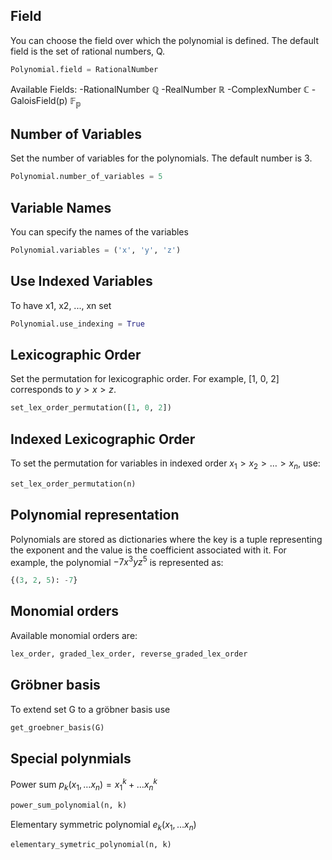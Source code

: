 ## Field
You can choose the field over which the polynomial is defined. The default field is the set of rational numbers, Q. 
```python
Polynomial.field = RationalNumber
```
Available Fields:
-RationalNumber $\mathbb{Q}$
-RealNumber $\mathbb{R}$
-ComplexNumber $\mathbb{C}$
-GaloisField(p) $\mathbb{F_p}$
## Number of Variables
Set the number of variables for the polynomials. The default number is 3.
```python
Polynomial.number_of_variables = 5
```
## Variable Names
You can specify the names of the variables
```python
Polynomial.variables = ('x', 'y', 'z')
```
## Use Indexed Variables
To have x1, x2, ..., xn set
```python
Polynomial.use_indexing = True 
```
## Lexicographic Order
Set the permutation for lexicographic order. For example, [1, 0, 2] corresponds to $y > x > z$.
```python
set_lex_order_permutation([1, 0, 2])
```
## Indexed Lexicographic Order
To set the permutation for variables in indexed order $x_1 > x_2 > \ldots > x_n$, use:
```python
set_lex_order_permutation(n)
```
## Polynomial representation
Polynomials are stored as dictionaries where the key is a tuple representing the exponent and the value is the coefficient associated with it. For example, the polynomial $-7x^3yz^5$ is represented as:
```python
{(3, 2, 5): -7} 
```
## Monomial orders
Available monomial orders are:
```python
lex_order, graded_lex_order, reverse_graded_lex_order
```
## Gröbner basis
To extend set G to a gröbner basis use 
```python
get_groebner_basis(G)
```
## Special polynmials
Power sum $p_k(x_1, \ldots x_n) = x_1^k + \ldots x_n^k$
```python
power_sum_polynomial(n, k)
```
Elementary symmetric polynomial $e_k(x_1, \ldots x_n)$
```python
elementary_symetric_polynomial(n, k)
```
